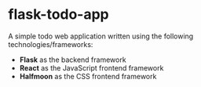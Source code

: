 # flask-todo-app

A simple todo web application written using the following technologies/frameworks:

- **Flask** as the backend framework
- **React** as the JavaScript frontend framework
- **Halfmoon** as the CSS frontend framework
